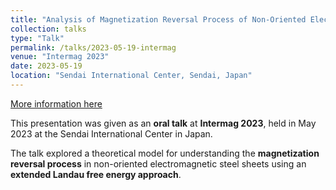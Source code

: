 ```yaml
---
title: "Analysis of Magnetization Reversal Process of Non-Oriented Electromagnetic Steel Sheet by Extended Landau Free Energy Model"
collection: talks
type: "Talk"
permalink: /talks/2023-05-19-intermag
venue: "Intermag 2023"
date: 2023-05-19
location: "Sendai International Center, Sendai, Japan"
---
```


[More information here](https://2023.intermag.org/)

This presentation was given as an **oral talk** at **Intermag 2023**, held in May 2023 at the Sendai International Center in Japan.

The talk explored a theoretical model for understanding the **magnetization reversal process** in non-oriented electromagnetic steel sheets using an **extended Landau free energy approach**.

